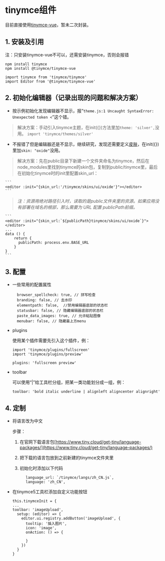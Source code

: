 # tinymce组件

目前直接使用[tinymce-vue](https://github.com/tinymce/tinymce-vue)，暂未二次封装。

## 1. 安装及引用

注：只安装tinymce-vue不可以，还需安装tinymce，否则会报错

```
npm install tinymce
npm install @tinymce/tinymce-vue

import tinymce from 'tinymce/tinymce'
import Editor from '@tinymce/tinymce-vue'
```
## 2. 初始化编辑器（记录出现的问题和解决方案）

- 按示例初始化发现编辑器不显示，报“`theme.js:1 Uncaught SyntaxError: Unexpected token <`”这个错。
 > 解决方案：手动引入tinymce主题，在init({})方法里加`theme: 'silver',`没用。
    ```
    import 'tinymce/themes/silver'
    ```

- 不报错了但是编辑器还是不显示，继续研究，发现还需要定义[皮肤](https://www.tiny.cloud/docs/advanced/usage-with-module-loaders/)，在init({})里加`skin: "oxide"`没用。
 > 解决方案：先在public目录下新建一个文件夹命名为tinymce，然后在node_modules里找到tinymce的skin包，复制到public/tinymce里，最后在初始化tinymce时的init里配置skin_url：

    ```
    <editor :init="{skin_url:'/tinymce/skins/ui/oxide'}"></editor>
    ```
  > *注：资源用绝对路径引入时，读取的是public文件夹里的资源。如果应用没有部署在域名的根部，那么需要为 URL 配置 publicPath前缀。*
  
    ```
    <editor :init="{skin_url:`${publicPath}tinymce/skins/ui/oxide`}"></editor>
    ...
    data () {
        return {
          publicPath: process.env.BASE_URL
        }
    }
    ```
    
## 3. 配置

- 一些常用的配置属性

    ```
      browser_spellcheck: true, // 拼写检查
      branding: false, // 去水印
      elementpath: false,  //禁用编辑器底部的状态栏
      statusbar: false, // 隐藏编辑器底部的状态栏
      paste_data_images: true, // 允许粘贴图像
      menubar: false, // 隐藏最上方menu
    ```

- plugins

    使用某个插件需要先引入这个插件，例：

    ```
    import 'tinymce/plugins/fullscreen'
    import 'tinymce/plugins/preview'
    
    plugins: 'fullscreen preview'
    ```
    
- toolbar

    可以使用“|”给工具栏分组，把某一类功能划分成一组，例：
    
    ```
    toolbar: 'bold italic underline | alignleft aligncenter alignright'
    ```

## 4. 定制

- 将语言改为中文

    步骤：
    
    1. 在官网下载语言包[https://www.tiny.cloud/get-tiny/language-packages/](https://www.tiny.cloud/get-tiny/language-packages/)
    
    2. 把下载的语言包放到之前新建的tinymce文件夹里
    
    3. 初始化时添加以下代码
    
    ```
          language_url: `/tinymce/langs/zh_CN.js`,
          language: 'zh_CN',
    ```

- 在tinymce5工具栏添加自定义功能按钮

    ```
    this.tinymceInit = {
    ...
    toolbar: 'imageUpload',
      setup: (editor) => {
        editor.ui.registry.addButton('imageUpload', {
          tooltip: '插入图片',
          icon: 'image',
          onAction: () => {
    
          }
        })
      }
    }
    ```
